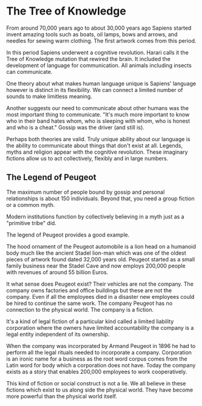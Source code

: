 # The Tree of Knowledge

From around 70,000 years ago to about 30,000 years ago Sapiens started
invent amazing tools such as boats, oil lamps, bows and arrows, and
needles for sewing warm clothing. The first artwork comes from this
period.

In this period Sapiens underwent a cognitive revolution. Harari calls it
the Tree of Knowledge mutation that rewired the brain. It included the
development of language for communication. All animals including insects
can communicate. 

One theory about what makes human language unique is Sapiens' language
however is distinct in its flexibility. We can connect a limited number of
sounds to make limitless meaning.

Another suggests our need to communicate about other humans was the most
important thing to communicate. "It's much more important to know who in
their band hates whom, who is sleeping with whom, who is honest and who is
a cheat." Gossip was the driver (and still is). 

Perhaps both theories are valid. Truly unique ability about our language
is the ability to communicate about things that don't exist at all.
Legends, myths and religion appear with the cognitive revolution. These
imaginary fictions allow us to act collectively, flexibly and in large
numbers. 

## The Legend of Peugeot 

The maximum number of people bound by gossip and personal relationships is
about 150 individuals. Beyond that, you need a group fiction or a common
myth. 

Modern institutions function by collectively believing in a myth just as
a "primitive tribe" did.

The legend of Peugeot provides a good example.

The hood ornament of the Peugeot automobile is a lion head on a humanoid
body much like the ancient Stadel lion-man which was one of the oldest
pieces of artwork found dated 32,000 years old. Peugeot started as a small
family business near the Stadel Cave and now employs 200,000 people with
revenues of around 55 billion Euros. 

It what sense does Peugeot exist? Their vehicles are not the company. The
company owns factories and office buildings  but these are not the
company. Even if all the employees died in a disaster new employees could
be hired to continue the same work. The company Peugeot has no connection
to the physical world. The company is a fiction.

It's a kind of legal fiction of a particular kind called a limited
liability corporation where the owners have limited accountability the
company is a legal entity independent of its ownership. 

When the company was incorporated by Armand Peugeot in 1896 he had to
perform all the legal rituals needed to incorporate a company. Corporation
is an ironic name for a business as the root word corpus comes from the
Latin word for body which a corporation does not have. Today the company
exists as a story that enables 200,000 employees to work cooperatively.

This kind of fiction or social construct is not a lie. We all believe in
these fictions which exist to us along side the physical world. They have
become more powerful than the physical world itself.
